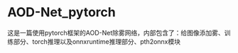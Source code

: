 # AOD-Net_pytorch
这是一篇使用pytorch框架的AOD-Net除雾网络，内部包含了：给图像添加雾、训练部分、torch推理以及onnxruntime推理部分、pth2onnx模块
